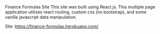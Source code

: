 Finance Formulas Site
This site was built using React.js. This multiple page application utilizes react routing, custom css (no bootstrap), and some vanilla javascript data manipulation.  


 Site :https://finance-formulas.herokuapp.com/
